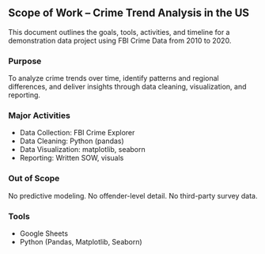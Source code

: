 ## Scope of Work – Crime Trend Analysis in the US

This document outlines the goals, tools, activities, and timeline for a demonstration data project using FBI Crime Data from 2010 to 2020.

### Purpose
To analyze crime trends over time, identify patterns and regional differences, and deliver insights through data cleaning, visualization, and reporting.

### Major Activities
- Data Collection: FBI Crime Explorer
- Data Cleaning: Python (pandas)
- Data Visualization: matplotlib, seaborn
- Reporting: Written SOW, visuals

### Out of Scope
No predictive modeling. No offender-level detail. No third-party survey data.

### Tools
- Google Sheets
- Python (Pandas, Matplotlib, Seaborn)

